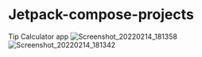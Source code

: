 # Jetpack-compose-projects
Tip Calculator app 
![Screenshot_20220214_181358](https://user-images.githubusercontent.com/27670207/153903480-4d5e07c3-669d-4370-8c13-0927c68dcc93.png)
![Screenshot_20220214_181342](https://user-images.githubusercontent.com/27670207/153903537-1b3cd0c0-68c9-47b3-b82e-9dcb1958a037.png)
